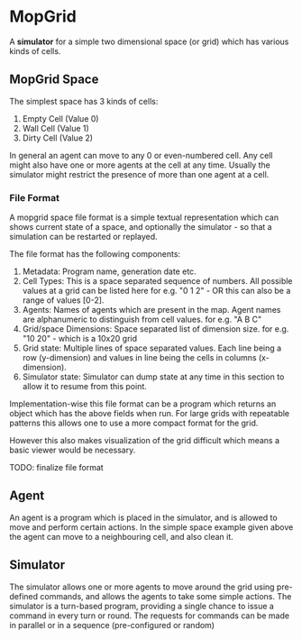 # MopGrid
A __simulator__ for a simple two dimensional space (or grid) which has various kinds of cells.

## MopGrid Space
The simplest space has 3 kinds of cells:
1. Empty Cell (Value 0)
2. Wall Cell (Value 1)
3. Dirty Cell (Value 2)

In general an agent can move to any 0 or even-numbered cell.
Any cell might also have one or more agents at the cell at any time. Usually the simulator might restrict the presence of more than one agent at a cell.

### File Format
A mopgrid space file format is a simple textual representation which can shows current state of a space, and optionally the simulator - so that a simulation can be restarted or replayed.

The file format has the following components:
1. Metadata: Program name, generation date etc. 
1. Cell Types: This is a space separated sequence of numbers. All possible values at a grid can be listed here for e.g. "0 1 2" - OR this can also be a range of values [0-2].
1. Agents: Names of agents which are present in the map. Agent names are alphanumeric to distinguish from cell values. for e.g. "A B C"
1. Grid/space Dimensions: Space separated list of dimension size. for e.g. "10 20" - which is a 10x20 grid
1. Grid state: Multiple lines of space separated values. Each line being a row (y-dimension) and values in line being the cells in columns (x-dimension).
1. Simulator state: Simulator can dump state at any time in this section to allow it to resume from this point.

Implementation-wise this file format can be a program which returns an object which has the above fields when run. For large grids with repeatable patterns this allows one to use a more compact format for the grid.

However this also makes visualization of the grid difficult which means a basic viewer would be necessary.

TODO: finalize file format

## Agent
An agent is a program which is placed in the simulator, and is allowed to move and perform certain actions. In the simple space example given above the agent can move to a neighbouring cell, and also clean it.

## Simulator
The simulator allows one or more agents to move around the grid using pre-defined commands,
and allows the agents to take some simple actions.
The simulator is a turn-based program, providing a single chance to issue a command in every turn or round. The requests for commands can be made in parallel or in a sequence (pre-configured or random)